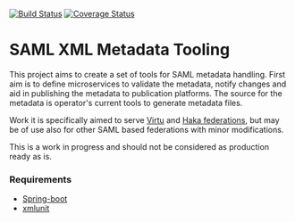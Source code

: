 [![Build Status](https://travis-ci.org/CSC-IT-Center-for-Science/saml-xml-metadata-tooling.svg?branch=xmltooling-dev)](https://travis-ci.org/CSC-IT-Center-for-Science/saml-xml-metadata-tooling)
[![Coverage Status](https://coveralls.io/repos/github/CSC-IT-Center-for-Science/saml-xml-metadata-tooling/badge.svg)](https://coveralls.io/github/CSC-IT-Center-for-Science/saml-xml-metadata-tooling)
# SAML XML Metadata Tooling

This project aims to create a set of tools for SAML metadata handling. First aim
is to define microservices to validate the metadata, notify changes and aid in
publishing the metadata to publication platforms. The source for the metadata
is operator's current tools to generate metadata files.

Work it is specifically aimed to serve
[Virtu](https://wiki.eduuni.fi/display/CSCVIRTU/Virtu) and
[Haka federations](https://wiki.eduuni.fi/display/CSCHAKA),
but may be of use also for other SAML based federations with minor modifications.

This is a work in progress and should not be considered as production ready as is.

### Requirements ###

* [Spring-boot](https://projects.spring.io/spring-boot/)
* [xmlunit](http://www.xmlunit.org)

